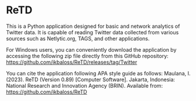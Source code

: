 # ReTD
This is a Python application designed for basic and network analytics of Twitter data. It is capable of reading Twitter data collected from various sources such as Netlytic.org, TAGS, and other applications.

For Windows users, you can conveniently download the application by accessing the following zip file directly from this GitHub repository: https://github.com/ikbaloss/ReTD/releases/tag/Twitter

You can cite the application following APA style guide as follows:
Maulana, I. (2023). ReTD (Version 0.89) [Computer Software]. Jakarta, Indonesia: National Research and Innovation Agency (BRIN). Available from: https://github.com/ikbaloss/ReTD 

